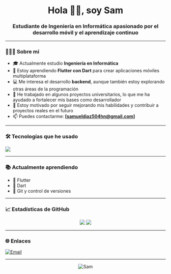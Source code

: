 <h1 align="center">Hola 👋🏻, soy Sam</h1>
<h3 align="center">Estudiante de Ingeniería en Informática apasionado por el desarrollo móvil y el aprendizaje continuo</h3>

---

### 🙋🏻‍♂️ Sobre mí

- 🎓 Actualmente estudio **Ingeniería en Informática**
- 🌱 Estoy aprendiendo **Flutter con Dart** para crear aplicaciones móviles multiplataforma
- 💻 Me interesa el desarrollo **backend**, aunque también estoy explorando otras áreas de la programación
- 🧩 He trabajado en algunos proyectos universitarios, lo que me ha ayudado a fortalecer mis bases como desarrollador
- 🚀 Estoy motivado por seguir mejorando mis habilidades y contribuir a proyectos reales en el futuro
- 📫 Puedes contactarme: **[samueldiaz504hn@gmail.com]**

---

### 🛠️ Tecnologías que he usado

<p>
  <img src="https://skillicons.dev/icons?i=flutter,dart,html,css,php,js,java,cpp,git" />
</p>

---

### 📚 Actualmente aprendiendo

- 🔸 Flutter
- 🔸 Dart
- 🔸 Git y control de versiones

---

### 📈 Estadísticas de GitHub

<p align="center">
  <img src="https://github-readme-stats.vercel.app/api?username=CoronelSam&show_icons=true&theme=tokyonight&hide_border=true" />
  <img src="https://github-readme-stats.vercel.app/api/top-langs/?username=CoronelSam&layout=compact&theme=tokyonight&hide_border=true" />
</p>

---

### 🌐 Enlaces

<!-- Agrega tu LinkedIn si lo tienes -->
[![Email](https://img.shields.io/badge/Email-red?logo=gmail&style=for-the-badge)](mailto:samueldiaz504hn@gmail.com)

---

<p align="center">
  <img src="https://komarev.com/ghpvc/?username=CoronelSam&label=Profile%20views&color=blue&style=flat" alt="Sam" />
</p>
